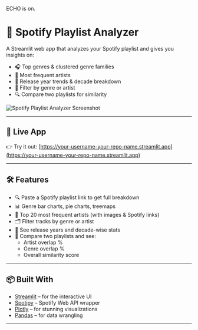 ECHO is on.
# 🎵 Spotify Playlist Analyzer

A Streamlit web app that analyzes your Spotify playlist and gives you insights on:
- 🎧 Top genres & clustered genre families
- 🎤 Most frequent artists
- 📅 Release year trends & decade breakdown
- 🎯 Filter by genre or artist
- 🔍 Compare two playlists for similarity

![Spotify Playlist Analyzer Screenshot](assets/app_screenshot.png)

---

## 🚀 Live App
👉 Try it out: [https://your-username-your-repo-name.streamlit.app](https://your-username-your-repo-name.streamlit.app)

---

## 🛠 Features
- 🔍 Paste a Spotify playlist link to get full breakdown
- 📊 Genre bar charts, pie charts, treemaps
- 🎼 Top 20 most frequent artists (with images & Spotify links)
- 🗂 Filter tracks by genre or artist
- 📅 See release years and decade-wise stats
- 🧠 Compare two playlists and see:
  - Artist overlap %
  - Genre overlap %
  - Overall similarity score

---

## 📦 Built With
- [Streamlit](https://streamlit.io/) – for the interactive UI
- [Spotipy](https://spotipy.readthedocs.io/en/2.22.1/) – Spotify Web API wrapper
- [Plotly](https://plotly.com/python/) – for stunning visualizations
- [Pandas](https://pandas.pydata.org/) – for data wrangling

---